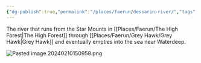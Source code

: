 ```yaml
---
{"dg-publish":true,"permalink":"/places/faerun/dessarin-river/","tags":["Faerun","Location","GreyHawk"]}
---
```


The river that runs from the Star Mounts in [[Places/Faerun/The High Forest\|The High Forest]] through [[Places/Faerun/Grey Hawk/Grey Hawk\|Grey Hawk]] and eventually empties into the sea near Waterdeep.  

![Pasted image 20240210150958.png](/img/user/Z_Attachments/Pasted%20image%2020240210150958.png)
